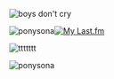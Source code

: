 ![boys don't cry](https://github.com/user-attachments/assets/37f4adf5-c427-423c-a44a-f2eb53d592c3)

<img src="https://github.com/user-attachments/assets/93163be5-5d12-4463-8abf-a2bea0ebea71" alt="ponysona" width="your_width" height="your_height" loop=infinite>[![My Last.fm](https://lastfm-recently-played.vercel.app/api?user=resfrios&width=400&count=6&loved=true&loved_style=1&header_style=compact_stats_only&show_user=always&footer_style=wave&bg_color=000000)](https://www.last.fm/user/resfrios)

![ttttttt](https://github.com/user-attachments/assets/4aa895a6-2f9a-4aa7-8818-fccdd23ed0d5)

<img src="https://github.com/user-attachments/assets/37503a6a-1c0a-42e2-bd25-5c07df0c3a99" alt="ponysona" width="your_width" height="your_height" loop=infinite>
